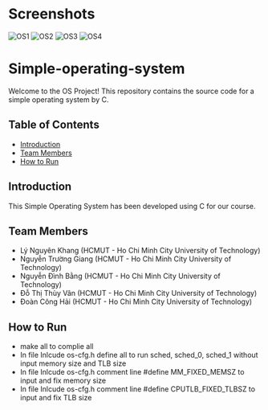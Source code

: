 # Screenshots
![OS1](https://github.com/user-attachments/assets/a7cf1d28-9c3a-401e-be09-7ad57a4bdd02)
![OS2](https://github.com/user-attachments/assets/d35a1522-09f9-46e1-8de0-fd83509b428e)
![OS3](https://github.com/user-attachments/assets/5bba0a91-d5a7-4dc5-b0f7-ff6c8ad56d7f)
![OS4](https://github.com/user-attachments/assets/12baef5a-5573-45e3-ae4d-3d9a79786b31)



# Simple-operating-system

Welcome to the OS Project! This repository contains the source code for a simple operating system by C.


## Table of Contents

- [Introduction](#introduction)
- [Team Members](#team-members)
- [How to Run](#how-to-run)

## Introduction

This Simple Operating System has been developed using C for our course.

## Team Members
- Lý Nguyên Khang (HCMUT - Ho Chi Minh City University of Technology)
- Nguyễn Trường Giang (HCMUT - Ho Chi Minh City University of Technology)
- Nguyễn Đình Bằng (HCMUT - Ho Chi Minh City University of Technology)
- Đỗ Thị Thùy Vân (HCMUT - Ho Chi Minh City University of Technology)
- Đoàn Công Hải (HCMUT - Ho Chi Minh City University of Technology)

## How to Run
- make all to complie all
- In file Inlcude os-cfg.h define all to run sched, sched_0, sched_1 without input memory size and TLB size
- In file Inlcude os-cfg.h comment line #define MM_FIXED_MEMSZ to input and fix memory size
- In file Inlcude os-cfg.h comment line #define CPUTLB_FIXED_TLBSZ to input and fix TLB size
